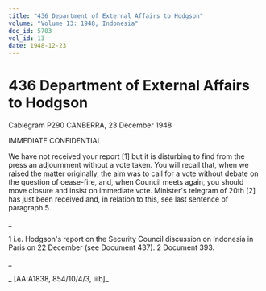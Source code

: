 ```yaml
---
title: "436 Department of External Affairs to Hodgson"
volume: "Volume 13: 1948, Indonesia"
doc_id: 5703
vol_id: 13
date: 1948-12-23
---
```


# 436 Department of External Affairs to Hodgson

Cablegram P290 CANBERRA, 23 December 1948

IMMEDIATE CONFIDENTIAL

We have not received your report [1] but it is disturbing to find from the press an adjournment without a vote taken. You will recall that, when we raised the matter originally, the aim was to call for a vote without debate on the question of cease-fire, and, when Council meets again, you should move closure and insist on immediate vote. Minister's telegram of 20th [2] has just been received and, in relation to this, see last sentence of paragraph 5.

_

1 i.e. Hodgson's report on the Security Council discussion on Indonesia in Paris on 22 December (see Document 437). 2 Document 393.

_

_ [AA:A1838, 854/10/4/3, iiib]_
